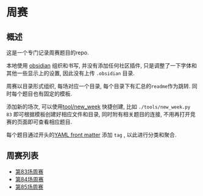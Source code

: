 # 周赛

## 概述
这是一个专门记录周赛题目的repo.

本地使用 [obsidian](https://obsidian.md/) 组织和书写, 并没有添加任何社区插件, 只是调整了一下字体和其他一些显示上的设置, 因此没有上传 `.obsidian` 目录.

周赛以目录形式组织, 每场对应一个目录, 每个目录下有汇总的`readme`作为跳转. 同时每个题目也有固定的模板.

添加新的场次, 可以使用[tool/new_week](tools/new_week.py) 快捷创建, 比如 `./tools/new_week.py 83` 即可根据模板创建好相应文件和目录, 同时附有相关题目的连接, 不用再打开竞赛的页面即可查看相应题目.

每个题目通过开头的[YAML front matter](https://help.obsidian.md/Advanced+topics/YAML+front+matter) 添加 `tag` ,  以此进行分类和聚合.

## 周赛列表
* [第83场周赛](week-83/Readme.md)
* [第84场周赛](week-84/Readme.md)
* [第85场周赛](week-85/Readme.md)
